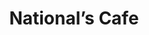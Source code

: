 ---
layout: place
title: "National’s Cafe"
permalink: /nevada/carson-city/national-s-cafe.html
stateAbbr: NV
stateName: Nevada
cityName: Carson City
seo:
  name: "National’s Cafe"
  type: Restaurant
  links: http://nationalscafesushi.com/
description: "Looking for sushi in Carson City, Nevada? Check out National’s Cafe for a delightful Japanese dining experience. Enjoy a variety of sushi and other dishes in..."
place_id: ChIJ12fg4r0KmYARWw1sTH0Jj20
photos:
  - name: >-
      places/ChIJ12fg4r0KmYARWw1sTH0Jj20/photos/AeeoHcLT1yHbdXhms-j3NIWeH2wEIyJaie9q3Htla7qJAZAfaW7xgwyBf3wSu8sOYaW7AtM6Nq8rS2hSZ_5P-Ink-PNUJRro8LQ2RU3ZdksolsjaR3B1LXSkjwi8l_2tYUZSjKlTsJHUAZ5HEKoyNlaoo1EPaQbNH0tBqEwxxlQN5O0muOngACZg-zGXS-BZsyb3VTzFv_UjpdQufuJ1_x5i0xVezeAtGC6HhfvhQp3SJHUTC0Cx7V7X8gbRKf-BPZCDXsK5rcZ1uZ1EeAIw0e8dKtpgTn1UXPayTzxeL0PtS85Eyw
    widthPx: 1920
    heightPx: 1280
    authorAttributions:
      - displayName: National’s Cafe
        uri: https://maps.google.com/maps/contrib/113423670320343775318
        photoUri: >-
          https://lh3.googleusercontent.com/a-/ALV-UjXvnr7cjaDPwp9wYu5qO7XzL5FMVa5i3RcXVjseytbtXG6ZTkg=s100-p-k-no-mo
    flagContentUri: >-
      https://www.google.com/local/imagery/report/?cb_client=maps_api_places.places_api&image_key=!1e10!2sAF1QipMRQZGZqHeUDWMl_rtZSXd8TmdXIzUFzPivdTbq&hl=en-US
    googleMapsUri: >-
      https://www.google.com/maps/place//data=!3m4!1e2!3m2!1sAF1QipMRQZGZqHeUDWMl_rtZSXd8TmdXIzUFzPivdTbq!2e10!4m2!3m1!1s0x80990abde2e067d7:0x6d8f097d4c6c0d5b
  - name: >-
      places/ChIJ12fg4r0KmYARWw1sTH0Jj20/photos/AeeoHcL5DCj2r9aUFDDkYRTOK1d8nzoudmlPnh1ZeMvzSo9ziepxZHVkmscVknmm8OFp8ecQgv68Y3bpA3czoe3lOzbM2D4JsWSV6N54NyT6h4q_ymLUMRIP-KPdxIi74dC4dQgzpS6_ipSSHSh-MPeyAT5xI6nEDj-VqvBgpWrBk7Y9N_TikoSLba6jMoA70_wNZBqFUaat9UYQPXyIE_9vKgIbgyQDS9qiNwC1mEy44-x-45iZJ0n9oMZkmQ8CLGtgvlGfAeLQN2360I9MmmDpIIDKwdgfuQPZLVdzcfLY2mkNAoaIGsaSvYaM9ZB4wgV1DBLc9tgalqRMqjD_ioHAH37ohCo9cENXp9HQVxHaUOSEqEpBS1Bj_KebOWcROYA0t6eaA0L8lPmEELsQUX4KPGEUSPf5zvtZnwR8KrPa8avYDgWv
    widthPx: 3000
    heightPx: 4000
    authorAttributions:
      - displayName: Raven Raven
        uri: https://maps.google.com/maps/contrib/101276685865363102654
        photoUri: >-
          https://lh3.googleusercontent.com/a-/ALV-UjUR201ONOYz7Ewn8JrqSYiYY4oamj8q2b1DZJHVAK0oHeC_yXeHGQ=s100-p-k-no-mo
    flagContentUri: >-
      https://www.google.com/local/imagery/report/?cb_client=maps_api_places.places_api&image_key=!1e10!2sCIHM0ogKEICAgMCI9Ov9jQE&hl=en-US
    googleMapsUri: >-
      https://www.google.com/maps/place//data=!3m4!1e2!3m2!1sCIHM0ogKEICAgMCI9Ov9jQE!2e10!4m2!3m1!1s0x80990abde2e067d7:0x6d8f097d4c6c0d5b
  - name: >-
      places/ChIJ12fg4r0KmYARWw1sTH0Jj20/photos/AeeoHcKYUgi6PZqTD73AG11si2FrcADlZwuly98OuAkUo9c31yCLq1PtICVB8OMV4XdjIFmUsYC39LSwQZQ_hYjGenJpgimGG4ISUeFS-s6uJu6R8U82gihIXSaNFV5MOS6l_u9CKfzFJTisc2IjYFNsIRiWYoGvQwVgvQKSCrdnmegBbb0MgEY71q7kpeOxjUYUmi2D7b0APPagvEzBnJ3bS5ZDrKLrTn9Nvk-rLt0yBaCax6BYC9ACM-Fk7cg8cVEKbs_WLFCPliVcJSB-oAc3NfFZNwaNnEIzzmvj3OpuD9NpHw
    widthPx: 640
    heightPx: 960
    authorAttributions:
      - displayName: National’s Cafe
        uri: https://maps.google.com/maps/contrib/113423670320343775318
        photoUri: >-
          https://lh3.googleusercontent.com/a-/ALV-UjXvnr7cjaDPwp9wYu5qO7XzL5FMVa5i3RcXVjseytbtXG6ZTkg=s100-p-k-no-mo
    flagContentUri: >-
      https://www.google.com/local/imagery/report/?cb_client=maps_api_places.places_api&image_key=!1e10!2sAF1QipNduAB2lYcD_kFM6SSrm-t4RAJTbSVIFJgnF3FH&hl=en-US
    googleMapsUri: >-
      https://www.google.com/maps/place//data=!3m4!1e2!3m2!1sAF1QipNduAB2lYcD_kFM6SSrm-t4RAJTbSVIFJgnF3FH!2e10!4m2!3m1!1s0x80990abde2e067d7:0x6d8f097d4c6c0d5b
  - name: >-
      places/ChIJ12fg4r0KmYARWw1sTH0Jj20/photos/AeeoHcJS6Iw0bwAp5PMhu6Yj4NZ_bKXz55sfZmP9J27_C5uDI-u_7zqHsuMqk0YHP16YAZRs3BurA4uB19mp8CbRBXSEqNDeWZXkbegOCL4cfOUw1ISl_X7SxuWOSWidwr5Yuejn_3uWo6hk8uyDtGItQbdnlM9cXz_pY1krNc9X1ngFkLpS2BFx1LQH1UnNd4yCF_rRQVm697yvM_HG48IbH7s8n8wzXivLYFMY7A6rv2k787C9pHJhnuWh6ZINB5TCGAZwTk1N1vEH94QqJdR4MZQMYIS2G6gO6zpjkuoVdfL4cEqPpGtpgm5XrDj-yi3Q5rm8_212DlRn64mKuxQrH1Ph1e_E-31sKW6aBHzKECMyjCV9KnQs3N34oxPhul2Kx_-gmyDtqyXobGftGoYKnCMQUYgJJUA8Y3b7Pxo2M9TvBg
    widthPx: 4032
    heightPx: 3024
    authorAttributions:
      - displayName: Chris
        uri: https://maps.google.com/maps/contrib/117372540250033906492
        photoUri: >-
          https://lh3.googleusercontent.com/a-/ALV-UjUld9ufGxRiu-rOHC9JD9lmQSWMjKunBgy_sxorso0k9Int5OZc=s100-p-k-no-mo
    flagContentUri: >-
      https://www.google.com/local/imagery/report/?cb_client=maps_api_places.places_api&image_key=!1e10!2sCIHM0ogKEICAgIDeouqlHA&hl=en-US
    googleMapsUri: >-
      https://www.google.com/maps/place//data=!3m4!1e2!3m2!1sCIHM0ogKEICAgIDeouqlHA!2e10!4m2!3m1!1s0x80990abde2e067d7:0x6d8f097d4c6c0d5b
  - name: >-
      places/ChIJ12fg4r0KmYARWw1sTH0Jj20/photos/AeeoHcJ1PcGYfsrC8oG9RMeka4pKNZJ_cOK_Mhf4A7v1vftd-p1Cu9N-aRc-jelfIHZPs5TDnRqxe51XdraKbnAGuzknmn_qeWfm6XU1U43MkuqVXuCumUXdtMBaFF8I0hnZTwednviNWXg7L2KVj_3b_7Guc7hLIVJt9xYK9adyauBc6655sbpsgEc2X0GN37YLYzqbs3NrhNKcjBWoPMpbAUyl97KP18wai7ZxdGJnLZmJ4EXWyE-8WM6qwUVk19uHOdEU-3zU_O_dw-QWDCao72kQxW375aqiDakdbiIe6-i4E6FmRYs6P3Aso8Ele2r6DsQkmLqedkFFyBwFTq--awRGtfuFp8uWROLf7C8TjSL681B9x9WTGbJmdi2JHRNNbuIbN7rSrLpSvfb7lcixClVlfrsY2KczPqo-FaSvsmJm4Wg
    widthPx: 4032
    heightPx: 3024
    authorAttributions:
      - displayName: Chris
        uri: https://maps.google.com/maps/contrib/117372540250033906492
        photoUri: >-
          https://lh3.googleusercontent.com/a-/ALV-UjUld9ufGxRiu-rOHC9JD9lmQSWMjKunBgy_sxorso0k9Int5OZc=s100-p-k-no-mo
    flagContentUri: >-
      https://www.google.com/local/imagery/report/?cb_client=maps_api_places.places_api&image_key=!1e10!2sCIHM0ogKEICAgIDeouqlnAE&hl=en-US
    googleMapsUri: >-
      https://www.google.com/maps/place//data=!3m4!1e2!3m2!1sCIHM0ogKEICAgIDeouqlnAE!2e10!4m2!3m1!1s0x80990abde2e067d7:0x6d8f097d4c6c0d5b
  - name: >-
      places/ChIJ12fg4r0KmYARWw1sTH0Jj20/photos/AeeoHcKck7OnWNeL3DJeddt0utHX60FNloIKoHPGnGV1_X5Fl9hxay07M31k5ZR9Ne9AfoPIKZbgJkDcyhuZVqoVkYu2EEs75CdVTy85jqPQepJ7E4POizyPV0esf8rLfD3wqJ7AaveYI-mYYHIZHPTTCp_WrLbMlGO4KVm67NtrDe7uxnQkOI2n6kixQOAtG6VFHr-48eopfQCsqC8neUctwErj3LrM-Mk5JrMFDNSYk3kcwTR2vRxQOyy8OOcq2zjwMzKKKXmNZJE57BfxdoNjqQUXTChaZD8s19I1amp6GaIiPAfpPd7eEfzHOqG4SOwv3WvZ3WS9gsXzItjHWx4QSudLbRdjyDpr-T2tbQku1awZCwPllsBlEAF20bHxfcsiu8KxNxg23Z7m0MjSlTuYtACp-eWSwoxSdeh6NPO9nYvczA
    widthPx: 3629
    heightPx: 1908
    authorAttributions:
      - displayName: Marco Jaen
        uri: https://maps.google.com/maps/contrib/104349224949506414986
        photoUri: >-
          https://lh3.googleusercontent.com/a-/ALV-UjUrWQagDr_45Zm1Kd5Kmui2vhuMl7iBQtje5oM5HXwwjY6lC7MN=s100-p-k-no-mo
    flagContentUri: >-
      https://www.google.com/local/imagery/report/?cb_client=maps_api_places.places_api&image_key=!1e10!2sCIHM0ogKEICAgID-ormWDQ&hl=en-US
    googleMapsUri: >-
      https://www.google.com/maps/place//data=!3m4!1e2!3m2!1sCIHM0ogKEICAgID-ormWDQ!2e10!4m2!3m1!1s0x80990abde2e067d7:0x6d8f097d4c6c0d5b
  - name: >-
      places/ChIJ12fg4r0KmYARWw1sTH0Jj20/photos/AeeoHcJyiqp8LD0CpTXsgNIpEM8j-s-sIzd6_SOlFbOwl84zhnRceB4Ksuj4MLH8oZkfthiksof-4XnhoNghPTCSYkLGKMYBfce8NE3Zypf-PE0n6rWr4yBdTbTee-1YYeNMCkhMdY4CscMwku7nojuTwCiqF6MR8K2lnHb_5cpUNWawhPNvb3ramtjyXlotn6fmnXAS6dhMh5I4Oz4yw-DAOMnXXOcZ4Foagd6QFHohorTXdzdnNxD2H1mJ95FR5dpn02iBlbeOo53wAErdF1hF-zHSr_heRZsAvy6fI4mt-REB1Q
    widthPx: 640
    heightPx: 960
    authorAttributions:
      - displayName: National’s Cafe
        uri: https://maps.google.com/maps/contrib/113423670320343775318
        photoUri: >-
          https://lh3.googleusercontent.com/a-/ALV-UjXvnr7cjaDPwp9wYu5qO7XzL5FMVa5i3RcXVjseytbtXG6ZTkg=s100-p-k-no-mo
    flagContentUri: >-
      https://www.google.com/local/imagery/report/?cb_client=maps_api_places.places_api&image_key=!1e10!2sAF1QipNPaDEeKWzVUKMZq3tRlhMAn2oTe3spQJZapDpI&hl=en-US
    googleMapsUri: >-
      https://www.google.com/maps/place//data=!3m4!1e2!3m2!1sAF1QipNPaDEeKWzVUKMZq3tRlhMAn2oTe3spQJZapDpI!2e10!4m2!3m1!1s0x80990abde2e067d7:0x6d8f097d4c6c0d5b
  - name: >-
      places/ChIJ12fg4r0KmYARWw1sTH0Jj20/photos/AeeoHcINVwI5jDcT1wnwTW67v4NSoHs1cHWSCsduAzBdPK8cURMX5DFouzm7HhxPaj9pqdIMYp_3KMfNhVMfzV_h4INBKGGmAsvPsgS3XzIYbb0XrDFVd7YDzQo2WY-CIWB1Hmj8DGEoaD-3VS67zrSMFIL3EsCwM1r0joUOAcg3lvFuXR7xu7qbdOHrcU8AYXAfGDzcREC9SZem1wkVXd32dGOh9jpALWabPUbxbK4U2FONlbbDxsAmtwwVsYjefAuVtPraE1f6Gy86crMesL8ZThZwI1bJqBuv1MT98KeRm7_Uaw
    widthPx: 1280
    heightPx: 1920
    authorAttributions:
      - displayName: National’s Cafe
        uri: https://maps.google.com/maps/contrib/113423670320343775318
        photoUri: >-
          https://lh3.googleusercontent.com/a-/ALV-UjXvnr7cjaDPwp9wYu5qO7XzL5FMVa5i3RcXVjseytbtXG6ZTkg=s100-p-k-no-mo
    flagContentUri: >-
      https://www.google.com/local/imagery/report/?cb_client=maps_api_places.places_api&image_key=!1e10!2sAF1QipPqlDcqNubbECSltGiD-FNSJbAcrx69aNcLIgIx&hl=en-US
    googleMapsUri: >-
      https://www.google.com/maps/place//data=!3m4!1e2!3m2!1sAF1QipPqlDcqNubbECSltGiD-FNSJbAcrx69aNcLIgIx!2e10!4m2!3m1!1s0x80990abde2e067d7:0x6d8f097d4c6c0d5b
  - name: >-
      places/ChIJ12fg4r0KmYARWw1sTH0Jj20/photos/AeeoHcIsTj_hm1vpjrqdj7SDbuux78onfq9P3Ga439pbNBJn_0lZDryqdEKmSvq6BftckJq_mSM5tgUprhhyoEHgHqzEHGDjwCZy1BqunPC7YjK0K-sQTWi8Jc-tLAo-uyI7ApRrDhU5ubjXNw77ltzD2QuNg7wzFMJIEU32DjIHqljhuGikBokOdw-77Tuwz3AjMtohhRk8us9cwMKQ2Q-DoGqjRI-xhxi1TVUZizpqe2qGJ6YZd1Eb8hURg-HiUX5gV7PK1rV4dAW7hQSJloxLzrTme3ZTL7_SWDSBhDPR2GuVPw
    widthPx: 1280
    heightPx: 1920
    authorAttributions:
      - displayName: National’s Cafe
        uri: https://maps.google.com/maps/contrib/113423670320343775318
        photoUri: >-
          https://lh3.googleusercontent.com/a-/ALV-UjXvnr7cjaDPwp9wYu5qO7XzL5FMVa5i3RcXVjseytbtXG6ZTkg=s100-p-k-no-mo
    flagContentUri: >-
      https://www.google.com/local/imagery/report/?cb_client=maps_api_places.places_api&image_key=!1e10!2sAF1QipNkG2Vy2tPGFYkcil7DtVlbnJrVTKeM_ynKcl8y&hl=en-US
    googleMapsUri: >-
      https://www.google.com/maps/place//data=!3m4!1e2!3m2!1sAF1QipNkG2Vy2tPGFYkcil7DtVlbnJrVTKeM_ynKcl8y!2e10!4m2!3m1!1s0x80990abde2e067d7:0x6d8f097d4c6c0d5b
  - name: >-
      places/ChIJ12fg4r0KmYARWw1sTH0Jj20/photos/AeeoHcLGAY8RY1qwhCQtpBoigc2NC2XEctqZGet4aAspgeLKYAbztFky9Rf0KjeBsXFa55x2cAO_8xASZKriVQAkGn-qWorjAeAlh2tNByhQauMpk2LMLbEUaQMRxXIjmmVedz9x7655p4SuFj-3MgFVWl-H7C7_IM8s-CuBmEMMK4T9-Op6rdDKsw_L7aS5SjYXI_7LO-K0Ib4LwIMM0miex6Tcmchg-P1m8KSxfyM6kzn7KAnAiZaWM8SgWREkctvfnxIY1u98PIc2G-J_Vt4QBnPs98m7bl_bvmf9AHYYY-kLvw
    widthPx: 1280
    heightPx: 1920
    authorAttributions:
      - displayName: National’s Cafe
        uri: https://maps.google.com/maps/contrib/113423670320343775318
        photoUri: >-
          https://lh3.googleusercontent.com/a-/ALV-UjXvnr7cjaDPwp9wYu5qO7XzL5FMVa5i3RcXVjseytbtXG6ZTkg=s100-p-k-no-mo
    flagContentUri: >-
      https://www.google.com/local/imagery/report/?cb_client=maps_api_places.places_api&image_key=!1e10!2sAF1QipP5HETj7lnx5SD7WrGFLwNpKiqNxIMDNjqqm53s&hl=en-US
    googleMapsUri: >-
      https://www.google.com/maps/place//data=!3m4!1e2!3m2!1sAF1QipP5HETj7lnx5SD7WrGFLwNpKiqNxIMDNjqqm53s!2e10!4m2!3m1!1s0x80990abde2e067d7:0x6d8f097d4c6c0d5b
address: '444 E William St Suite #6, Carson City, NV 89701, USA'
street: '444 E William St Suite #6'
city: Carson City
state: NV
zip: '89701'
country: USA
neighborhood: null
latitude: '39.170734'
longitude: '-119.763521'
accessibility_options:
  wheelchairAccessibleParking: true
  wheelchairAccessibleEntrance: true
business_status: OPERATIONAL
name: National’s Cafe
google_maps_links:
  directionsUri: >-
    https://www.google.com/maps/dir//''/data=!4m7!4m6!1m1!4e2!1m2!1m1!1s0x80990abde2e067d7:0x6d8f097d4c6c0d5b!3e0
  placeUri: https://maps.google.com/?cid=7894539105561480539
  writeAReviewUri: >-
    https://www.google.com/maps/place//data=!4m3!3m2!1s0x80990abde2e067d7:0x6d8f097d4c6c0d5b!12e1
  reviewsUri: >-
    https://www.google.com/maps/place//data=!4m4!3m3!1s0x80990abde2e067d7:0x6d8f097d4c6c0d5b!9m1!1b1
  photosUri: >-
    https://www.google.com/maps/place//data=!4m3!3m2!1s0x80990abde2e067d7:0x6d8f097d4c6c0d5b!10e5
primary_type: Sushi Restaurant
opening_hours:
  regular: null
  current: null
secondary_opening_hours:
  regular:
    weekdayDescriptions: null
    type: null
  current:
    weekdayDescriptions: null
    type: null
phone: (775) 841-7377
price_level: null
price_range: $20 &ndash; $30
rating: '4.5'
rating_count: 153
website: http://nationalscafesushi.com/
reviews: null
parking_options: null
payment_options: null
allow_dogs: null
curbside_pickup: null
delivery: null
dine_in: null
good_for_children: null
good_for_groups: null
good_for_sports: null
live_music: null
menu_for_children: null
outdoor_seating: null
reservable: null
restroom: null
serves_beer: null
serves_breakfast: null
serves_brunch: null
serves_cocktails: null
serves_coffee: null
serves_dinner: null
serves_dessert: null
serves_lunch: null
serves_vegetarian_food: null
serves_wine: null
takeout: null
summary: null

---